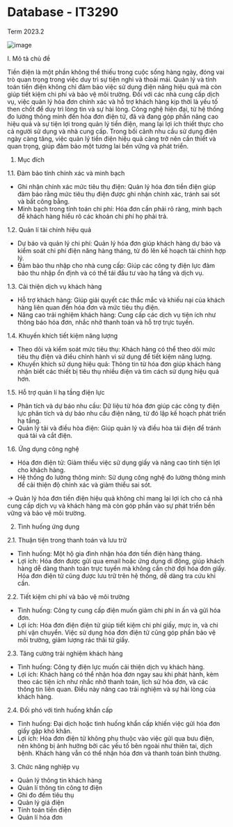 # Database - IT3290
Term 2023.2

![image](https://github.com/user-attachments/assets/4b48c52b-61e7-4f88-914f-7e9f0ce63a7e)

I. Mô tả chủ đề  

Tiền điện là một phần không thể thiếu trong cuộc sống hàng ngày, đóng vai trò quan trọng trong việc duy trì sự tiện nghi và thoải mái. Quản lý và tính toán tiền điện không chỉ đảm bảo việc sử dụng điện năng hiệu quả mà còn giúp tiết kiệm chi phí và bảo vệ môi trường. Đối với các nhà cung cấp dịch vụ, việc quản lý hóa đơn chính xác và hỗ trợ khách hàng kịp thời là yếu tố then chốt để duy trì lòng tin và sự hài lòng. Công nghệ hiện đại, từ hệ thống đo lường thông minh đến hóa đơn điện tử, đã và đang góp phần nâng cao hiệu quả và sự tiện lợi trong quản lý tiền điện, mang lại lợi ích thiết thực cho cả người sử dụng và nhà cung cấp. Trong bối cảnh nhu cầu sử dụng điện ngày càng tăng, việc quản lý tiền điện hiệu quả càng trở nên cần thiết và quan trọng, giúp đảm bảo một tương lai bền vững và phát triển.  


1. Mục đích

1.1. Đảm bảo tính chính xác và minh bạch  
- Ghi nhận chính xác mức tiêu thụ điện: Quản lý hóa đơn tiền điện giúp đảm bảo rằng mức tiêu thụ điện được ghi nhận chính xác, tránh sai sót và bất công bằng.
- Minh bạch trong tính toán chi phí: Hóa đơn cần phải rõ ràng, minh bạch để khách hàng hiểu rõ các khoản chi phí họ phải trả.

1.2. Quản lí tài chính hiệu quả  
- Dự báo và quản lý chi phí: Quản lý hóa đơn giúp khách hàng dự báo và kiểm soát chi phí điện năng hàng tháng, từ đó lên kế hoạch tài chính hợp lý.
- Đảm bảo thu nhập cho nhà cung cấp: Giúp các công ty điện lực đảm bảo thu nhập ổn định và có thể tái đầu tư vào hạ tầng và dịch vụ.

1.3. Cải thiện dịch vụ khách hàng  
- Hỗ trợ khách hàng: Giúp giải quyết các thắc mắc và khiếu nại của khách hàng liên quan đến hóa đơn và mức tiêu thụ điện.
- Nâng cao trải nghiệm khách hàng: Cung cấp các dịch vụ tiện ích như thông báo hóa đơn, nhắc nhở thanh toán và hỗ trợ trực tuyến.

1.4. Khuyến khích tiết kiệm năng lượng  
- Theo dõi và kiểm soát mức tiêu thụ: Khách hàng có thể theo dõi mức tiêu thụ điện và điều chỉnh hành vi sử dụng để tiết kiệm năng lượng.
- Khuyến khích sử dụng hiệu quả: Thông tin từ hóa đơn giúp khách hàng nhận biết các thiết bị tiêu thụ nhiều điện và tìm cách sử dụng hiệu quả hơn.

1.5. Hỗ trợ quản lí hạ tầng điện lực  
- Phân tích và dự báo nhu cầu: Dữ liệu từ hóa đơn giúp các công ty điện lực phân tích và dự báo nhu cầu điện năng, từ đó lập kế hoạch phát triển hạ tầng.
- Quản lý tải và điều hòa điện: Giúp quản lý và điều hòa tải điện để tránh quá tải và cắt điện.

1.6. Ứng dụng công nghệ  
- Hóa đơn điện tử: Giảm thiểu việc sử dụng giấy và nâng cao tính tiện lợi cho khách hàng.
- Hệ thống đo lường thông minh: Sử dụng công nghệ đo lường thông minh để cải thiện độ chính xác và giảm thiểu sai sót.

&rarr; Quản lý hóa đơn tiền điện hiệu quả không chỉ mang lại lợi ích cho cả nhà cung cấp dịch vụ và khách hàng mà còn góp phần vào sự phát triển bền vững và bảo vệ môi trường.  


2. Tình huống ứng dụng

2.1. Thuận tiện trong thanh toán và lưu trữ  
- Tình huống: Một hộ gia đình nhận hóa đơn tiền điện hàng tháng.
- Lợi ích: Hóa đơn được gửi qua email hoặc ứng dụng di động, giúp khách hàng dễ dàng thanh toán trực tuyến mà không cần chờ đợi hóa đơn giấy. Hóa đơn điện tử cũng được lưu trữ trên hệ thống, dễ dàng tra cứu khi cần.

2.2. Tiết kiệm chi phí và bảo vệ môi trường  
- Tình huống: Công ty cung cấp điện muốn giảm chi phí in ấn và gửi hóa đơn.
- Lợi ích: Hóa đơn điện điện tử giúp tiết kiệm chi phí giấy, mực in, và chi phí vận chuyển.  Việc sử dụng hóa đơn điện tử cũng góp phần bảo vệ môi trường, giảm lượng rác thải từ giấy.

2.3. Tăng cường trải nghiệm khách hàng  
- Tình huống: Công ty điện lực muốn cải thiện dịch vụ khách hàng.
- Lợi ích: Khách hàng có thể nhận hóa đơn ngay sau khi phát hành, kèm theo các tiện ích như nhắc nhở thanh toán, lịch sử hóa đơn, và các thông tin liên quan. Điều này nâng cao trải nghiệm và sự hài lòng của khách hàng.

2.4. Đối phó với tình huống khẩn cấp  
- Tình huống: Đại dịch hoặc tình huống khẩn cấp khiến việc gửi hóa đơn giấy gặp khó khăn.
- Lợi ích: Hóa đơn điện tử không phụ thuộc vào việc gửi qua bưu điện, nên không bị ảnh hưởng bởi các yếu tố bên ngoài như thiên tai, dịch bệnh. Khách hàng vẫn có thể nhận hóa đơn và thanh toán bình thường.  


3. Chức năng nghiệp vụ

- Quản lý thông tin khách hàng  
- Quản lí thông tin công tơ điện  
- Ghi đo đếm tiêu thụ  
- Quản lý giá điện  
- Tính toán tiền điện  
- Quản lí hóa đơn  
